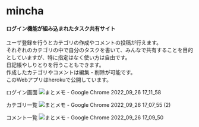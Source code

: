 # mincha
#### ログイン機能が組み込まれたタスク共有サイト  
ユーザ登録を行うとカテゴリの作成やコメントの投稿が行えます。  
それぞれのカテゴリの中で自分のタスクを書いて、みんなで共有することを目的としていますが、特に指定はなく使い方は自由です。  
日記帳やしりとりを行うこともできます。  
作成したカテゴリやコメントは編集・削除が可能です。  
このWebアプリはherokuで公開しています。

ログイン画面
![まとメモ - Google Chrome 2022_09_26 17_11_58](https://user-images.githubusercontent.com/90756058/192226545-829a5982-7c28-4a1c-9185-1d6f3eaee152.png)

カテゴリ一覧
![まとメモ - Google Chrome 2022_09_26 17_07_55 (2)](https://user-images.githubusercontent.com/90756058/192226156-55b58bef-6c74-4838-971f-1842492c98af.png)

コメント一覧
![まとメモ - Google Chrome 2022_09_26 17_09_50](https://user-images.githubusercontent.com/90756058/192226241-260f256a-8e53-48a5-b041-328eb4ea7214.png)
